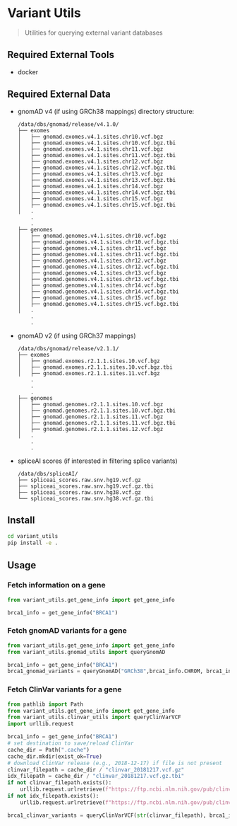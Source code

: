 # Variant Utils
> Utilities for querying external variant databases

## Required External Tools
- docker

## Required External Data
- gnomAD v4 (if using GRCh38 mappings)
    directory structure:
    ```
    /data/dbs/gnomad/release/v4.1.0/
    ├── exomes
    │   ├── gnomad.exomes.v4.1.sites.chr10.vcf.bgz
    │   ├── gnomad.exomes.v4.1.sites.chr10.vcf.bgz.tbi
    │   ├── gnomad.exomes.v4.1.sites.chr11.vcf.bgz
    │   ├── gnomad.exomes.v4.1.sites.chr11.vcf.bgz.tbi
    │   ├── gnomad.exomes.v4.1.sites.chr12.vcf.bgz
    │   ├── gnomad.exomes.v4.1.sites.chr12.vcf.bgz.tbi
    │   ├── gnomad.exomes.v4.1.sites.chr13.vcf.bgz
    │   ├── gnomad.exomes.v4.1.sites.chr13.vcf.bgz.tbi
    │   ├── gnomad.exomes.v4.1.sites.chr14.vcf.bgz
    │   ├── gnomad.exomes.v4.1.sites.chr14.vcf.bgz.tbi
    │   ├── gnomad.exomes.v4.1.sites.chr15.vcf.bgz
    │   ├── gnomad.exomes.v4.1.sites.chr15.vcf.bgz.tbi
    │   .
        .
        .
    ├── genomes
    │   ├── gnomad.genomes.v4.1.sites.chr10.vcf.bgz
    │   ├── gnomad.genomes.v4.1.sites.chr10.vcf.bgz.tbi
    │   ├── gnomad.genomes.v4.1.sites.chr11.vcf.bgz
    │   ├── gnomad.genomes.v4.1.sites.chr11.vcf.bgz.tbi
    │   ├── gnomad.genomes.v4.1.sites.chr12.vcf.bgz
    │   ├── gnomad.genomes.v4.1.sites.chr12.vcf.bgz.tbi
    │   ├── gnomad.genomes.v4.1.sites.chr13.vcf.bgz
    │   ├── gnomad.genomes.v4.1.sites.chr13.vcf.bgz.tbi
    │   ├── gnomad.genomes.v4.1.sites.chr14.vcf.bgz
    │   ├── gnomad.genomes.v4.1.sites.chr14.vcf.bgz.tbi
    │   ├── gnomad.genomes.v4.1.sites.chr15.vcf.bgz
    │   ├── gnomad.genomes.v4.1.sites.chr15.vcf.bgz.tbi
    │   .
        .
        .
    ```
- gnomAD v2 (if using GRCh37 mappings)
    ```
    /data/dbs/gnomad/release/v2.1.1/
    ├── exomes
    │   ├── gnomad.exomes.r2.1.1.sites.10.vcf.bgz
    │   ├── gnomad.exomes.r2.1.1.sites.10.vcf.bgz.tbi
    │   ├── gnomad.exomes.r2.1.1.sites.11.vcf.bgz
        .
        .
        .
    ├── genomes
    │   ├── gnomad.genomes.r2.1.1.sites.10.vcf.bgz
    │   ├── gnomad.genomes.r2.1.1.sites.10.vcf.bgz.tbi
    │   ├── gnomad.genomes.r2.1.1.sites.11.vcf.bgz
    │   ├── gnomad.genomes.r2.1.1.sites.11.vcf.bgz.tbi
    │   ├── gnomad.genomes.r2.1.1.sites.12.vcf.bgz
    │   .
        .
        .
- spliceAI scores (if interested in filtering splice variants)
    ```
    /data/dbs/spliceAI/
    ├── spliceai_scores.raw.snv.hg19.vcf.gz
    ├── spliceai_scores.raw.snv.hg19.vcf.gz.tbi
    ├── spliceai_scores.raw.snv.hg38.vcf.gz
    └── spliceai_scores.raw.snv.hg38.vcf.gz.tbi
    ```

## Install
```bash
cd variant_utils
pip install -e .
```

## Usage
### Fetch information on a gene
```python
from variant_utils.get_gene_info import get_gene_info

brca1_info = get_gene_info("BRCA1")
```

### Fetch gnomAD variants for a gene
```python
from variant_utils.get_gene_info import get_gene_info
from variant_utils.gnomad_utils import queryGnomAD

brca1_info = get_gene_info("BRCA1")
brca1_gnomad_variants = queryGnomAD("GRCh38",brca1_info.CHROM, brca1_info.chr_start, brca1_info.chr_end, brca1_info.HGNC_ID,"/path/to/gnomAD")
```

### Fetch ClinVar variants for a gene
```python
from pathlib import Path
from variant_utils.get_gene_info import get_gene_info
from variant_utils.clinvar_utils import queryClinVarVCF
import urllib.request

brca1_info = get_gene_info("BRCA1")
# set destination to save/reload ClinVar
cache_dir = Path(".cache")
cache_dir.mkdir(exist_ok=True)
# download ClinVar release (e.g., 2018-12-17) if file is not present
clinvar_filepath = cache_dir / "clinvar_20181217.vcf.gz"
idx_filepath = cache_dir / "clinvar_20181217.vcf.gz.tbi"
if not clinvar_filepath.exists():
    urllib.request.urlretrieve(f"https://ftp.ncbi.nlm.nih.gov/pub/clinvar/vcf_GRCh38/weekly/clinvar_20181217.vcf.gz",str(clinvar_filepath))
if not idx_filepath.exists():
    urllib.request.urlretrieve(f"https://ftp.ncbi.nlm.nih.gov/pub/clinvar/vcf_GRCh38/weekly/clinvar_20181217.vcf.gz.tbi",str(idx_filepath))

brca1_clinvar_variants = queryClinVarVCF(str(clinvar_filepath), brca1_info.CHROM, brca1_info.chr_start, brca1_info.chr_end,write_dir=".cache")
```